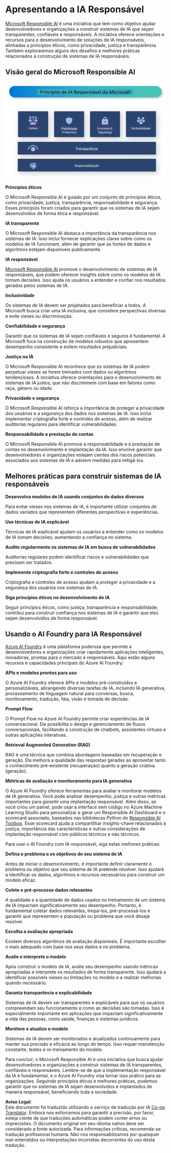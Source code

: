 <!--
CO_OP_TRANSLATOR_METADATA:
{
  "original_hash": "805b96b20152936d8f4c587d90d6e06e",
  "translation_date": "2025-05-09T15:29:14+00:00",
  "source_file": "md/01.Introduction/05/ResponsibleAI.md",
  "language_code": "pt"
}
-->
# **Apresentando a IA Responsável**

[Microsoft Responsible AI](https://www.microsoft.com/ai/responsible-ai?WT.mc_id=aiml-138114-kinfeylo) é uma iniciativa que tem como objetivo ajudar desenvolvedores e organizações a construir sistemas de IA que sejam transparentes, confiáveis e responsáveis. A iniciativa oferece orientações e recursos para o desenvolvimento de soluções de IA responsáveis, alinhadas a princípios éticos, como privacidade, justiça e transparência. Também exploraremos alguns dos desafios e melhores práticas relacionados à construção de sistemas de IA responsáveis.

## Visão geral do Microsoft Responsible AI

![RAIPrinciples](../../../../../translated_images/RAIPrinciples.e40f2a169a854832e885ce2659f3a913cfb393fa59b595ed57cfae9119694eb7.pt.png)

**Princípios éticos**

O Microsoft Responsible AI é guiado por um conjunto de princípios éticos, como privacidade, justiça, transparência, responsabilidade e segurança. Esses princípios foram criados para garantir que os sistemas de IA sejam desenvolvidos de forma ética e responsável.

**IA transparente**

O Microsoft Responsible AI destaca a importância da transparência nos sistemas de IA. Isso inclui fornecer explicações claras sobre como os modelos de IA funcionam, além de garantir que as fontes de dados e algoritmos estejam disponíveis publicamente.

**IA responsável**

[Microsoft Responsible AI](https://www.microsoft.com/ai/responsible-ai?WT.mc_id=aiml-138114-kinfeylo) promove o desenvolvimento de sistemas de IA responsáveis, que podem oferecer insights sobre como os modelos de IA tomam decisões. Isso ajuda os usuários a entender e confiar nos resultados gerados pelos sistemas de IA.

**Inclusividade**

Os sistemas de IA devem ser projetados para beneficiar a todos. A Microsoft busca criar uma IA inclusiva, que considere perspectivas diversas e evite vieses ou discriminação.

**Confiabilidade e segurança**

Garantir que os sistemas de IA sejam confiáveis e seguros é fundamental. A Microsoft foca na construção de modelos robustos que apresentem desempenho consistente e evitem resultados prejudiciais.

**Justiça na IA**

O Microsoft Responsible AI reconhece que os sistemas de IA podem perpetuar vieses se forem treinados com dados ou algoritmos tendenciosos. A iniciativa oferece orientações para o desenvolvimento de sistemas de IA justos, que não discriminem com base em fatores como raça, gênero ou idade.

**Privacidade e segurança**

O Microsoft Responsible AI reforça a importância de proteger a privacidade dos usuários e a segurança dos dados nos sistemas de IA. Isso inclui implementar criptografia forte e controles de acesso, além de realizar auditorias regulares para identificar vulnerabilidades.

**Responsabilidade e prestação de contas**

O Microsoft Responsible AI promove a responsabilidade e a prestação de contas no desenvolvimento e implantação da IA. Isso envolve garantir que desenvolvedores e organizações estejam cientes dos riscos potenciais associados aos sistemas de IA e adotem medidas para mitigá-los.

## Melhores práticas para construir sistemas de IA responsáveis

**Desenvolva modelos de IA usando conjuntos de dados diversos**

Para evitar vieses nos sistemas de IA, é importante utilizar conjuntos de dados variados que representem diferentes perspectivas e experiências.

**Use técnicas de IA explicável**

Técnicas de IA explicável ajudam os usuários a entender como os modelos de IA tomam decisões, aumentando a confiança no sistema.

**Audite regularmente os sistemas de IA em busca de vulnerabilidades**

Auditorias regulares podem identificar riscos e vulnerabilidades que precisam ser tratados.

**Implemente criptografia forte e controles de acesso**

Criptografia e controles de acesso ajudam a proteger a privacidade e a segurança dos usuários nos sistemas de IA.

**Siga princípios éticos no desenvolvimento de IA**

Seguir princípios éticos, como justiça, transparência e responsabilidade, contribui para construir confiança nos sistemas de IA e garantir que eles sejam desenvolvidos de forma responsável.

## Usando o AI Foundry para IA Responsável

[Azure AI Foundry](https://ai.azure.com?WT.mc_id=aiml-138114-kinfeylo) é uma plataforma poderosa que permite a desenvolvedores e organizações criar rapidamente aplicações inteligentes, inovadoras, prontas para o mercado e responsáveis. Aqui estão alguns recursos e capacidades principais do Azure AI Foundry:

**APIs e modelos prontos para uso**

O Azure AI Foundry oferece APIs e modelos pré-construídos e personalizáveis, abrangendo diversas tarefas de IA, incluindo IA generativa, processamento de linguagem natural para conversas, busca, monitoramento, tradução, fala, visão e tomada de decisão.

**Prompt Flow**

O Prompt Flow no Azure AI Foundry permite criar experiências de IA conversacional. Ele possibilita o design e gerenciamento de fluxos conversacionais, facilitando a construção de chatbots, assistentes virtuais e outras aplicações interativas.

**Retrieval Augmented Generation (RAG)**

RAG é uma técnica que combina abordagens baseadas em recuperação e geração. Ela melhora a qualidade das respostas geradas ao aproveitar tanto o conhecimento pré-existente (recuperação) quanto a geração criativa (geração).

**Métricas de avaliação e monitoramento para IA generativa**

O Azure AI Foundry oferece ferramentas para avaliar e monitorar modelos de IA generativa. Você pode analisar desempenho, justiça e outras métricas importantes para garantir uma implantação responsável. Além disso, se você criou um painel, pode usar a interface sem código no Azure Machine Learning Studio para personalizar e gerar um Responsible AI Dashboard e o scorecard associado, baseados nas bibliotecas Python do [Responsible AI Toolbox](https://responsibleaitoolbox.ai/?WT.mc_id=aiml-138114-kinfeylo). Esse scorecard ajuda a compartilhar insights-chave relacionados à justiça, importância das características e outras considerações de implantação responsável com públicos técnicos e não técnicos.

Para usar o AI Foundry com IA responsável, siga estas melhores práticas:

**Defina o problema e os objetivos do seu sistema de IA**

Antes de iniciar o desenvolvimento, é importante definir claramente o problema ou objetivo que seu sistema de IA pretende resolver. Isso ajudará a identificar os dados, algoritmos e recursos necessários para construir um modelo eficaz.

**Colete e pré-processe dados relevantes**

A qualidade e a quantidade de dados usados no treinamento de um sistema de IA impactam significativamente seu desempenho. Portanto, é fundamental coletar dados relevantes, limpá-los, pré-processá-los e garantir que representem a população ou problema que você deseja resolver.

**Escolha a avaliação apropriada**

Existem diversos algoritmos de avaliação disponíveis. É importante escolher o mais adequado com base nos seus dados e no problema.

**Avalie e interprete o modelo**

Após construir o modelo de IA, avalie seu desempenho usando métricas apropriadas e interprete os resultados de forma transparente. Isso ajudará a identificar possíveis vieses ou limitações no modelo e a realizar melhorias quando necessário.

**Garanta transparência e explicabilidade**

Sistemas de IA devem ser transparentes e explicáveis para que os usuários compreendam seu funcionamento e como as decisões são tomadas. Isso é especialmente importante em aplicações que impactam significativamente a vida das pessoas, como saúde, finanças e sistemas jurídicos.

**Monitore e atualize o modelo**

Sistemas de IA devem ser monitorados e atualizados continuamente para manter sua precisão e eficácia ao longo do tempo. Isso requer manutenção constante, testes e re-treinamento do modelo.

Para concluir, o Microsoft Responsible AI é uma iniciativa que busca ajudar desenvolvedores e organizações a construir sistemas de IA transparentes, confiáveis e responsáveis. Lembre-se de que a implementação responsável da IA é fundamental, e o Azure AI Foundry visa tornar isso prático para as organizações. Seguindo princípios éticos e melhores práticas, podemos garantir que os sistemas de IA sejam desenvolvidos e implantados de maneira responsável, beneficiando toda a sociedade.

**Aviso Legal**:  
Este documento foi traduzido utilizando o serviço de tradução por IA [Co-op Translator](https://github.com/Azure/co-op-translator). Embora nos esforcemos para garantir a precisão, por favor, esteja ciente de que traduções automáticas podem conter erros ou imprecisões. O documento original em seu idioma nativo deve ser considerado a fonte autorizada. Para informações críticas, recomenda-se tradução profissional humana. Não nos responsabilizamos por quaisquer mal-entendidos ou interpretações incorretas decorrentes do uso desta tradução.